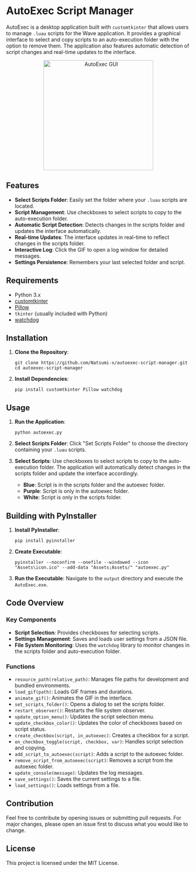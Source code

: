 # AutoExec Script Manager

AutoExec is a desktop application built with `customtkinter` that allows users to manage `.luau` scripts for the Wave application. It provides a graphical interface to select and copy scripts to an auto-execution folder with the option to remove them. The application also features automatic detection of script changes and real-time updates to the interface.

<div align="center">
  <img src="Assets/autoexec.gif" alt="AutoExec GUI" width="300">
</div>

## Features

- **Select Scripts Folder**: Easily set the folder where your `.luau` scripts are located.
- **Script Management**: Use checkboxes to select scripts to copy to the auto-execution folder.
- **Automatic Script Detection**: Detects changes in the scripts folder and updates the interface automatically.
- **Real-time Updates**: The interface updates in real-time to reflect changes in the scripts folder.
- **Interactive Log**: Click the GIF to open a log window for detailed messages.
- **Settings Persistence**: Remembers your last selected folder and script.

## Requirements

- Python 3.x
- [customtkinter](https://github.com/TomSchimansky/CustomTkinter)
- [Pillow](https://python-pillow.org/)
- `tkinter` (usually included with Python)
- [watchdog](https://pypi.org/project/watchdog/)

## Installation

1. **Clone the Repository**:
   ```
   git clone https://github.com/Natsumi-x/autoexec-script-manager.git
   cd autoexec-script-manager
   ```

2. **Install Dependencies**:
   ```
   pip install customtkinter Pillow watchdog
   ```

## Usage

1. **Run the Application**:
   ```
   python autoexec.py
   ```

2. **Select Scripts Folder**: Click "Set Scripts Folder" to choose the directory containing your `.luau` scripts.

3. **Select Scripts**: Use checkboxes to select scripts to copy to the auto-execution folder. The application will automatically detect changes in the scripts folder and update the interface accordingly.

   - **Blue**: Script is in the scripts folder and the autoexec folder.
   - **Purple**: Script is only in the autoexec folder.
   - **White**: Script is only in the scripts folder.

## Building with PyInstaller

1. **Install PyInstaller**:
   ```
   pip install pyinstaller
   ```

2. **Create Executable**:
   ```
   pyinstaller --noconfirm --onefile --windowed --icon "Assets\icon.ico" --add-data "Assets;Assets/" "autoexec.py"
   ```

3. **Run the Executable**:
   Navigate to the `output` directory and execute the `AutoExec.exe`.

## Code Overview

### Key Components

- **Script Selection**: Provides checkboxes for selecting scripts.
- **Settings Management**: Saves and loads user settings from a JSON file.
- **File System Monitoring**: Uses the `watchdog` library to monitor changes in the scripts folder and auto-execution folder.

### Functions

- `resource_path(relative_path)`: Manages file paths for development and bundled environments.
- `load_gif(path)`: Loads GIF frames and durations.
- `animate_gif()`: Animates the GIF in the interface.
- `set_scripts_folder()`: Opens a dialog to set the scripts folder.
- `restart_observer()`: Restarts the file system observer.
- `update_option_menu()`: Updates the script selection menu.
- `update_checkbox_color()`: Updates the color of checkboxes based on script status.
- `create_checkbox(script, in_autoexec)`: Creates a checkbox for a script.
- `on_checkbox_toggle(script, checkbox, var)`: Handles script selection and copying.
- `add_script_to_autoexec(script)`: Adds a script to the autoexec folder.
- `remove_script_from_autoexec(script)`: Removes a script from the autoexec folder.
- `update_console(message)`: Updates the log messages.
- `save_settings()`: Saves the current settings to a file.
- `load_settings()`: Loads settings from a file.

## Contribution

Feel free to contribute by opening issues or submitting pull requests. For major changes, please open an issue first to discuss what you would like to change.

## License

This project is licensed under the MIT License.
